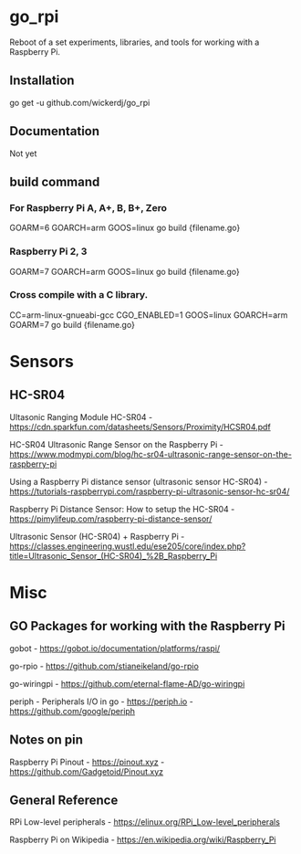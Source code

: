 # go_rpi
Reboot of a set experiments, libraries, and tools for working with a Raspberry Pi. 

## Installation
go get -u github.com/wickerdj/go_rpi

## Documentation
Not yet

## build command

### For Raspberry Pi A, A+, B, B+, Zero
GOARM=6 GOARCH=arm GOOS=linux go build {filename.go}

### Raspberry Pi 2, 3
GOARM=7 GOARCH=arm GOOS=linux go build {filename.go}

### Cross compile with a C library.

CC=arm-linux-gnueabi-gcc CGO_ENABLED=1 GOOS=linux GOARCH=arm GOARM=7 go build {filename.go}

# Sensors
## HC-SR04
Ultasonic Ranging Module HC-SR04 - https://cdn.sparkfun.com/datasheets/Sensors/Proximity/HCSR04.pdf

HC-SR04 Ultrasonic Range Sensor on the Raspberry Pi - https://www.modmypi.com/blog/hc-sr04-ultrasonic-range-sensor-on-the-raspberry-pi

Using a Raspberry Pi distance sensor (ultrasonic sensor HC-SR04) - https://tutorials-raspberrypi.com/raspberry-pi-ultrasonic-sensor-hc-sr04/

Raspberry Pi Distance Sensor: How to setup the HC-SR04 - https://pimylifeup.com/raspberry-pi-distance-sensor/

Ultrasonic Sensor (HC-SR04) + Raspberry Pi - https://classes.engineering.wustl.edu/ese205/core/index.php?title=Ultrasonic_Sensor_(HC-SR04)_%2B_Raspberry_Pi

# Misc
## GO Packages for working with the Raspberry Pi 

gobot - https://gobot.io/documentation/platforms/raspi/

go-rpio - https://github.com/stianeikeland/go-rpio

go-wiringpi - https://github.com/eternal-flame-AD/go-wiringpi

periph - Peripherals I/O in go - https://periph.io - https://github.com/google/periph

## Notes on pin

Raspberry Pi Pinout - https://pinout.xyz - https://github.com/Gadgetoid/Pinout.xyz

## General Reference

RPi Low-level peripherals - https://elinux.org/RPi_Low-level_peripherals

Raspberry Pi on Wikipedia - https://en.wikipedia.org/wiki/Raspberry_Pi
